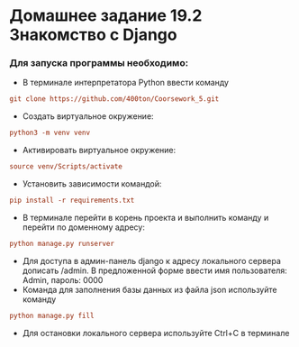 # Домашнее задание 19.2 Знакомство с Django

### Для запуска программы необходимо:
- В терминале интерпретатора Python ввести команду 
```ini
git clone https://github.com/400ton/Coorsework_5.git
```
- Создать виртуальное окружение:
```ini
python3 -m venv venv
```
- Активировать виртуальное окружение:
```ini
source venv/Scripts/activate
```
- Установить зависимости командой:
```ini
pip install -r requirements.txt
```
- В терминале перейти в корень проекта и выполнить команду и перейти по доменному адресу:
```ini
python manage.py runserver
```
- Для доступа в админ-панель django к адресу локального сервера дописать /admin. 
В предложенной форме ввести имя пользователя: Admin, пароль: 0000
- Команда для заполнения базы данных из файла json используйте команду
```ini
python manage.py fill
```
- Для остановки локального сервера используйте Сtrl+С в терминале

 